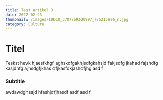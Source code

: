 ```yaml
---
title: Test artikel 3
date: 2022-02-23
thumbnail: /images/10610_3707769300997_775215996_n.jpg
category: Culture
---
```

# Titel

Teskst hevk hjaesfkhgf aghskdfgakhjsdfgkahsjd fakjsdfg jkahsd fajshdfg kasjdhfg ajhsdgfjkhas dfjkasfdkjashdfjhg asd f

### Subtitle

awdawdghsajd hfashjdfjhasdf asdf asd f